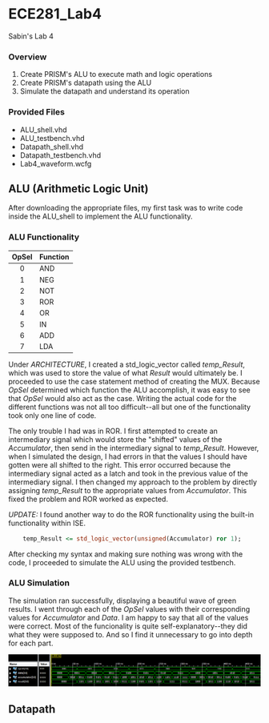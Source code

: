 ECE281_Lab4
===========

Sabin's Lab 4

### Overview
  1.  Create PRISM's ALU to execute math and logic operations
  2.  Create PRISM's datapath using the ALU
  3.  Simulate the datapath and understand its operation


### Provided Files
  * ALU_shell.vhd
  * ALU_testbench.vhd
  * Datapath_shell.vhd
  * Datapath_testbench.vhd
  * Lab4_waveform.wcfg

## ALU (Arithmetic Logic Unit)
After downloading the appropriate files, my first task was to write code inside the ALU_shell to implement the ALU functionality.  

### ALU Functionality
| OpSel  | Function 
|:------:|:---------
| 0 | AND
| 1 | NEG
| 2 | NOT
| 3 | ROR
| 4 | OR
| 5 | IN 
| 6 | ADD
| 7 | LDA


Under *ARCHITECTURE*, I created a std_logic_vector called *temp_Result*, which was used to store the value of what *Result* would ultimately be.  I proceeded to use the case statement method of creating the MUX.  Because *OpSel* determined which function the ALU accomplish, it was easy to see that *OpSel* would also act as the case.  Writing the actual code for the different functions was not all too difficult--all but one of the functionality took only one line of code.

The only trouble I had was in ROR.  I first attempted to create an intermediary signal which would store the "shifted" values of the *Accumulator*, then send in the intermediary signal to *temp_Result*.  However, when I simulated the design, I had errors in that the values I should have gotten were all shifted to the right.  This error occurred because the intermediary signal acted as a latch and took in the previous value of the intermediary signal.  I then changed my approach to the problem by directly assigning *temp_Result* to the appropriate values from *Accumulator*.  This fixed the problem and ROR worked as expected.

*UPDATE:* I found another way to do the ROR functionality using the built-in functionality within ISE.
```vhdl
    temp_Result <= std_logic_vector(unsigned(Accumulator) ror 1);
```

After checking my syntax and making sure nothing was wrong with the code, I proceeded to simulate the ALU using the provided testbench.

### ALU Simulation

The simulation ran successfully, displaying a beautiful wave of green results.  I went through each of the *OpSel* values with their corresponding values for *Accumulator* and *Data*.  I am happy to say that all of the values were correct.  Most of the funcionality is quite self-explanatory--they did what they were supposed to.  And so I find it unnecessary to go into depth for each part.

![alt text](https://raw.githubusercontent.com/sabinpark/ECE281_Lab4/master/ALU_Simulation.PNG "ALU Simulation")

## Datapath
